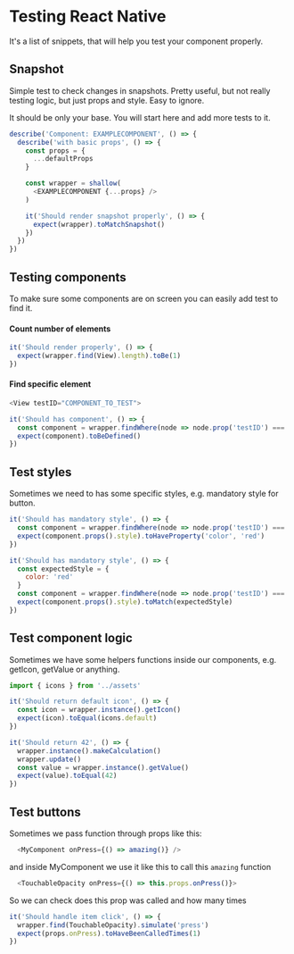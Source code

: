 # Testing React Native

It's a list of snippets, that will help you test your component properly.

## Snapshot

Simple test to check changes in snapshots. Pretty useful, but not really testing logic, but just props and style. Easy to ignore.

It should be only your base. You will start here and add more tests to it.

```javascript
describe('Component: EXAMPLECOMPONENT', () => {
  describe('with basic props', () => {
    const props = {
      ...defaultProps
    }

    const wrapper = shallow(
      <EXAMPLECOMPONENT {...props} />
    )

    it('Should render snapshot properly', () => {
      expect(wrapper).toMatchSnapshot()
    })
  })
})
```

## Testing components

To make sure some components are on screen you can easily add test to find it.

#### Count number of elements
```javascript
it('Should render properly', () => {
  expect(wrapper.find(View).length).toBe(1)
})
```

#### Find specific element
```javascript
<View testID="COMPONENT_TO_TEST">
```

```javascript
it('Should has component', () => {
  const component = wrapper.findWhere(node => node.prop('testID') === 'COMPONENT_TO_TEST')
  expect(component).toBeDefined()
})
```

## Test styles

Sometimes we need to has some specific styles, e.g. mandatory style for button.

```javascript
it('Should has mandatory style', () => {
  const component = wrapper.findWhere(node => node.prop('testID') === 'COMPONENT_TO_TEST')
  expect(component.props().style).toHaveProperty('color', 'red')
})
```


```javascript
it('Should has mandatory style', () => {
  const expectedStyle = {
    color: 'red'
  }
  const component = wrapper.findWhere(node => node.prop('testID') === 'COMPONENT_TO_TEST')
  expect(component.props().style).toMatch(expectedStyle)
})
```

## Test component logic

Sometimes we have some helpers functions inside our components, e.g. getIcon, getValue or anything.
```javascript
import { icons } from '../assets'
```

```javascript
it('Should return default icon', () => {
  const icon = wrapper.instance().getIcon()
  expect(icon).toEqual(icons.default)
})
```

```javascript
it('Should return 42', () => {
  wrapper.instance().makeCalculation()
  wrapper.update()
  const value = wrapper.instance().getValue()
  expect(value).toEqual(42)
})
```

## Test buttons

Sometimes we pass function through props like this:
```javascript
  <MyComponent onPress={() => amazing()} />
```

and inside MyComponent we use it like this to call this `amazing` function

```javascript
  <TouchableOpacity onPress={() => this.props.onPress()}>
```

So we can check does this prop was called and how many times

```javascript
it('Should handle item click', () => {
  wrapper.find(TouchableOpacity).simulate('press')
  expect(props.onPress).toHaveBeenCalledTimes(1)
})
```
